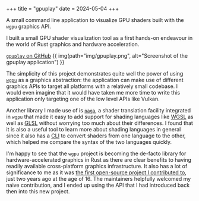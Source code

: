 +++
title = "gpuplay"
date = 2024-05-04
+++

A small command line application to visualize GPU shaders built with the `wgpu` graphics API.

<!-- more -->
I built a small GPU shader visualization tool as a first hands-on endeavour in the world of Rust graphics and hardware acceleration.

[`gpuplay` on GitHub](https://github.com/atadier/gpuplay)
{{ img(path="img/gpuplay.png", alt="Screenshot of the gpuplay application") }}

The simplicity of this project demonstrates quite well the power of using [`wgpu`](https://github.com/gfx-rs/wgpu/) as a graphics abstraction: the application can make use of different graphics APIs to target all platforms with a relatively small codebase. I would even imagine that it would have taken me more time to write this application only targeting one of the low level APIs like Vulkan.

Another library I made use of is [`naga`](https://github.com/gfx-rs/wgpu/tree/trunk/naga), a shader translation facility integrated in `wgpu` that made it easy to add support for shading languages like [WGSL](https://gpuweb.github.io/gpuweb/wgsl/) as well as [GLSL](https://github.com/KhronosGroup/glslang) without worrying too much about their differences. I found that it is also a useful tool to learn more about shading languages in general since it also has a [CLI](https://crates.io/crates/naga-cli) to convert shaders from one language to the other, which helped me compare the syntax of the two languages quickly.

I'm happy to see that the `wgpu` project is becoming the de-facto library for hardware-accelerated graphics in Rust as there are clear benefits to having readily available cross-platform graphics infrastructure. It also has a lot of significance to me as it was [the first open-source project I contributed to](https://github.com/gfx-rs/wgpu/pull/2801), just two years ago at the age of 16. The maintainers helpfully welcomed my naive contribution, and I ended up using the API that I had introduced back then into this new project.

